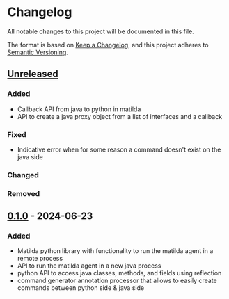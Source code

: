 # Changelog

All notable changes to this project will be documented in this file.

The format is based on [Keep a Changelog](https://keepachangelog.com/en/1.1.0/),
and this project adheres to [Semantic Versioning](https://semver.org/spec/v2.0.0.html).

## [Unreleased]

### Added

- Callback API from java to python in matilda
- API to create a java proxy object from a list of interfaces and a callback

### Fixed

- Indicative error when for some reason a command doesn't exist on the java side


### Changed

### Removed

## [0.1.0] - 2024-06-23

### Added

- Matilda python library with functionality to run the matilda agent in a remote process
- API to run the matilda agent in a new java process
- python API to access java classes, methods, and fields using reflection
- command generator annotation processor that allows to easily create commands between python side & java side

[unreleased]: https://github.com/nadavgu/matilda/compare/0.1.0...dev
[0.1.0]: https://github.com/nadavgu/matilda/releases/tag/0.1.0